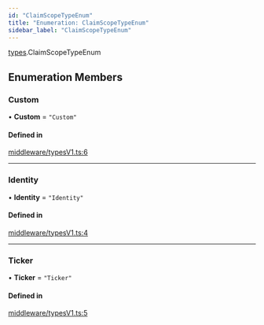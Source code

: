 ```yaml
---
id: "ClaimScopeTypeEnum"
title: "Enumeration: ClaimScopeTypeEnum"
sidebar_label: "ClaimScopeTypeEnum"
---
```


[types](../../../modules/Types/Types.md).ClaimScopeTypeEnum

## Enumeration Members

### Custom

• **Custom** = ``"Custom"``

#### Defined in

[middleware/typesV1.ts:6](https://github.com/PolymeshAssociation/polymesh-sdk/blob/2d3ac2aea/src/middleware/typesV1.ts#L6)

___

### Identity

• **Identity** = ``"Identity"``

#### Defined in

[middleware/typesV1.ts:4](https://github.com/PolymeshAssociation/polymesh-sdk/blob/2d3ac2aea/src/middleware/typesV1.ts#L4)

___

### Ticker

• **Ticker** = ``"Ticker"``

#### Defined in

[middleware/typesV1.ts:5](https://github.com/PolymeshAssociation/polymesh-sdk/blob/2d3ac2aea/src/middleware/typesV1.ts#L5)
